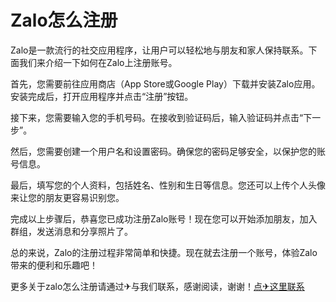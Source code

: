 # Zalo怎么注册

Zalo是一款流行的社交应用程序，让用户可以轻松地与朋友和家人保持联系。下面我们来介绍一下如何在Zalo上注册账号。

首先，您需要前往应用商店（App Store或Google Play）下载并安装Zalo应用。安装完成后，打开应用程序并点击“注册”按钮。

接下来，您需要输入您的手机号码。在接收到验证码后，输入验证码并点击“下一步”。

然后，您需要创建一个用户名和设置密码。确保您的密码足够安全，以保护您的账号信息。

最后，填写您的个人资料，包括姓名、性别和生日等信息。您还可以上传个人头像来让您的朋友更容易识别您。

完成以上步骤后，恭喜您已成功注册Zalo账号！现在您可以开始添加朋友，加入群组，发送消息和分享照片了。

总的来说，Zalo的注册过程非常简单和快捷。现在就去注册一个账号，体验Zalo带来的便利和乐趣吧！

更多关于zalo怎么注册请通过✈与我们联系，感谢阅读，谢谢！[点✈这里联系](https://a.k02.cc)